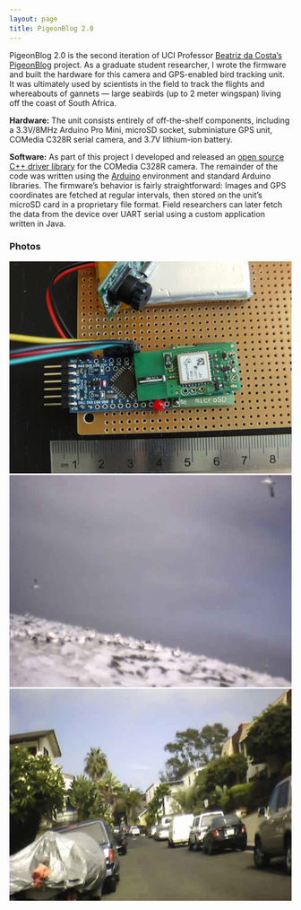 ```yaml
---
layout: page
title: PigeonBlog 2.0
---
```


PigeonBlog 2.0 is the second iteration of UCI Professor [Beatriz da Costa’s](http://www.beatrizdacosta.net) [PigeonBlog](http://pigeonblog.mapyourcity.net/) project. As a graduate student researcher, I wrote the firmware and built the hardware for this camera and GPS-enabled bird tracking unit. It was ultimately used by scientists in the field to track the flights and whereabouts of gannets — large seabirds (up to 2 meter wingspan) living off the coast of South Africa.

**Hardware:** The unit consists entirely of off-the-shelf components, including a 3.3V/8MHz Arduino Pro Mini, microSD socket, subminiature GPS unit, COMedia C328R serial camera, and 3.7V lithium-ion battery.

**Software:** As part of this project I developed and released an [open source C++ driver library](http://github.com/svoisen/c328r) for the COMedia C328R camera. The remainder of the code was written using the [Arduino](http://arduino.cc) environment and standard Arduino libraries. The firmware’s behavior is fairly straightforward: Images and GPS coordinates are fetched at regular intervals, then stored on the unit’s microSD card in a proprietary file format. Field researchers can later fetch the data from the device over UART serial using a custom application written in Java.

### Photos

<img src="/images/pigeonblog_1.jpg" alt="Photo 1" class="framed" />

<img src="/images/pigeonblog_2.jpg" alt="Photo 2" class="framed" />

<img src="/images/pigeonblog_3.jpg" alt="Photo 3" class="framed" />
